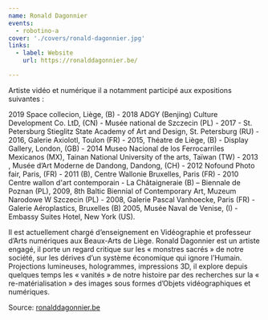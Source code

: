```yaml
---
name: Ronald Dagonnier
events: 
  - robotino-a
cover: './covers/ronald-dagonnier.jpg'
links:
  - label: Website
    url: https://ronalddagonnier.be/

---
```


Artiste vidéo et numérique il a notamment participé aux expositions suivantes :

2019  Space collecion, Liège, (B) -  2018 ADGY (Benjing) Culture Development Co. LtD, (CN) - Musée national de Szczecin (PL) - 2017 - St. Petersburg Stieglitz State Academy of Art and Design, St. Petersburg (RU) - 2016, Galerie Axiolotl, Toulon (FR) - 2015, Théatre de Liège, (B) - Display Gallery, London, (GB) - 2014 Museo Nacional de los Ferrocarriles Mexicanos (MX), Tainan National University of the arts, Taïwan (TW) - 2013 , Musée d’Art Moderne de Dandong, Dandong, (CH) - 2012 Nofound Photo fair, Paris, (FR) -  2011 (B), Centre Wallonie Bruxelles, Paris (FR) - 2010 Centre wallon d'art contemporain - La Châtaigneraie (B) – Biennale de Poznan (PL), 2009, 8th Baltic Biennial of Contemporary Art, Muzeum Narodowe W Szczecin (PL) - 2008, Galerie Pascal Vanhoecke, Paris (FR) -  Galerie Aéroplastics, Bruxelles (B) 2005, Musée Naval de Venise, (I) - Embassy Suites Hotel, New York (US).



Il est actuellement chargé d’enseignement en Vidéographie et professeur d’Arts numériques aux Beaux-Arts de Liège. Ronald Dagonnier est un artiste engagé, il porte un regard critique sur les « monstres sacrés » de notre société, sur les dérives d’un système économique qui ignore l’Humain. Projections lumineuses, hologrammes, impressions 3D, il explore depuis quelques temps les « vanités » de notre histoire par des recherches sur la « re-matérialisation » des images sous formes d’Objets  vidéographiques et numériques.

Source: [ronalddagonnier.be](https://ronalddagonnier.be)